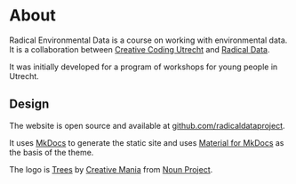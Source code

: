 # About

Radical Environmental Data is a course on working with environmental data. It is a collaboration between [Creative Coding Utrecht](https://creativecodingutrecht.nl/) and [Radical Data](https://radicaldata.org).

It was initially developed for a program of workshops for young people in Utrecht.

## Design

The website is open source and available at [github.com/radicaldataproject](https://github.com/radicaldataproject).

It uses [MkDocs](https://www.mkdocs.org/) to generate the static site and uses [Material for MkDocs](https://squidfunk.github.io/mkdocs-material) as the basis of the theme.

The logo is [Trees](https://thenounproject.com/icon/trees-933040/) by [Creative Mania](https://thenounproject.com/CreativeMania/) from [Noun Project](https://thenounproject.com).
